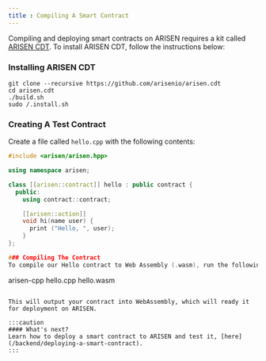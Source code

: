 ```yaml
---
title : Compiling A Smart Contract
---
```



Compiling and deploying smart contracts on ARISEN requires a kit called [ARISEN CDT](https://github.com/arisenio/arisen.cdt). To install ARISEN CDT, follow the instructions below:

### Installing ARISEN CDT
```shell {}
git clone --recursive https://github.com/arisenio/arisen.cdt
cd arisen.cdt
./build.sh
sudo /.install.sh
```

### Creating A Test Contract
Create a file called `hello.cpp` with the following contents:
```c++ {}
#include <arisen/arisen.hpp>

using namespace arisen;

class [[arisen::contract]] hello : public contract {
  public:
    using contract::contract;

    [[arisen::action]]
    void hi(name user) {
      print ("Hello, ", user);
    }
};

### Compiling The Contract
To compile our Hello contract to Web Assembly (.wasm), run the following command using ARISEN CDT's `arisen.cpp` utility:

```
arisen-cpp hello.cpp hello.wasm
```

This will output your contract into WebAssembly, which will ready it for deployment on ARISEN.

:::caution
#### What's next?
Learn how to deploy a smart contract to ARISEN and test it, [here](/backend/deploying-a-smart-contract).
:::